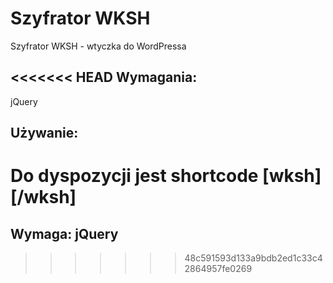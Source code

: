 Szyfrator WKSH
==============

Szyfrator WKSH - wtyczka do WordPressa

<<<<<<< HEAD
Wymagania:
----------
jQuery

Używanie:
---------
Do dyspozycji jest shortcode [wksh][/wksh]
=======
Wymaga: jQuery
--------------
>>>>>>> 48c591593d133a9bdb2ed1c33c42864957fe0269
